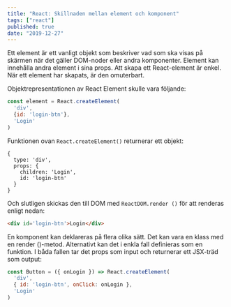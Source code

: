 ```yaml
---
title: "React: Skillnaden mellan element och komponent"
tags: ["react"]
published: true
date: "2019-12-27"
---
```


Ett element är ett vanligt objekt som beskriver vad som ska visas på skärmen när det gäller DOM-noder eller andra komponenter. 
Element kan innehålla andra element i sina props. Att skapa ett React-element är enkel. När ett element har skapats, är den omuterbart.

Objektrepresentationen av React Element skulle vara följande:
```javascript
const element = React.createElement(
  'div',
  {id: 'login-btn'},
  'Login'
)
```
Funktionen ovan ``React.createElement()`` returnerar ett objekt:
```
{
  type: 'div',
  props: {
    children: 'Login',
    id: 'login-btn'
  }
}
```
Och slutligen skickas den till DOM med ``ReactDOM.render ()`` för att renderas enligt nedan: 
```html
<div id='login-btn'>Login</div>
```
En komponent kan deklareras på flera olika sätt. Det kan vara en klass med en render ()-metod. 
Alternativt kan det i enkla fall definieras som en funktion. 
I båda fallen tar det props som input och returnerar ett JSX-träd som output:
```javascript
const Button = ({ onLogin }) => React.createElement(
  'div',
  { id: 'login-btn', onClick: onLogin },
  'Login'
)
```